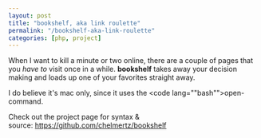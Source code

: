 ```yaml
---
layout: post
title: "bookshelf, aka link roulette"
permalink: "/bookshelf-aka-link-roulette"
categories: [php, project]
---
```


When I want to kill a minute or two online, there are a couple of pages that you <em>have to</em> visit once in a while. <strong>bookshelf</strong> takes away your decision making and loads up one of your favorites straight away.

I do believe it's mac only, since it uses the <code lang=""bash"">open</code>-command.

Check out the project page for syntax &amp; source: <a href="https://github.com/chelmertz/bookshelf">https://github.com/chelmertz/bookshelf</a>
